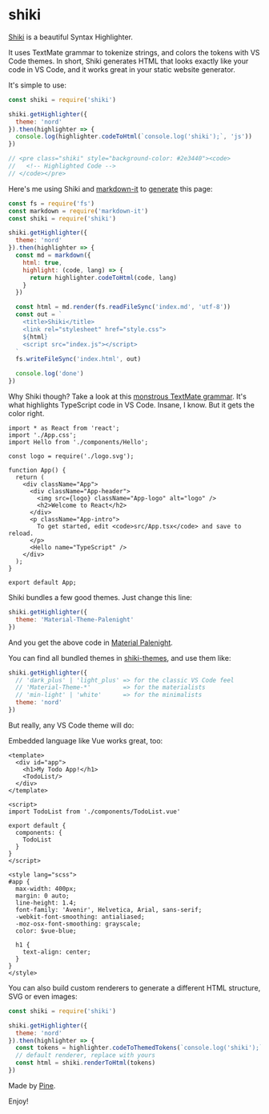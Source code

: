 # shiki

[Shiki](https://github.com/octref/shiki) is a beautiful Syntax Highlighter.

It uses TextMate grammar to tokenize strings, and colors the tokens with VS Code themes. In short, Shiki generates HTML that looks exactly like your code in VS Code, and it works great in your static website generator.

It's simple to use:

```js
const shiki = require('shiki')

shiki.getHighlighter({
  theme: 'nord'
}).then(highlighter => {
  console.log(highlighter.codeToHtml(`console.log('shiki');`, 'js'))
})

// <pre class="shiki" style="background-color: #2e3440"><code>
//   <!-- Highlighted Code -->
// </code></pre>
```

Here's me using Shiki and [markdown-it](https://github.com/markdown-it/markdown-it) to [generate](https://github.com/octref/shiki/blob/master/packages/site/gen-index.js) this page:

```js
const fs = require('fs')
const markdown = require('markdown-it')
const shiki = require('shiki')

shiki.getHighlighter({
  theme: 'nord'
}).then(highlighter => {
  const md = markdown({
    html: true,
    highlight: (code, lang) => {
      return highlighter.codeToHtml(code, lang)
    }
  })

  const html = md.render(fs.readFileSync('index.md', 'utf-8'))
  const out = `
    <title>Shiki</title>
    <link rel="stylesheet" href="style.css">
    ${html}
    <script src="index.js"></script>
  `
  fs.writeFileSync('index.html', out)

  console.log('done')
})
```

Why Shiki though? Take a look at this [monstrous TextMate grammar](https://github.com/Microsoft/TypeScript-TmLanguage/blob/master/TypeScriptReact.tmLanguage). It's what highlights TypeScript code in VS Code. Insane, I know. But it gets the color right.

```tsx
import * as React from 'react';
import './App.css';
import Hello from './components/Hello';

const logo = require('./logo.svg');

function App() {
  return (
    <div className="App">
      <div className="App-header">
        <img src={logo} className="App-logo" alt="logo" />
        <h2>Welcome to React</h2>
      </div>
      <p className="App-intro">
        To get started, edit <code>src/App.tsx</code> and save to reload.
      </p>
      <Hello name="TypeScript" />
    </div>
  );
}

export default App;
```

Shiki bundles a few good themes. Just change this line:

```js
shiki.getHighlighter({
  theme: 'Material-Theme-Palenight'
})
```

And you get the above code in [Material Palenight](https://github.com/equinusocio/vsc-material-theme). 

<div id="palenight"></div>

<!-- <div id="palenight"></div> -->

You can find all bundled themes in [shiki-themes](https://github.com/octref/shiki/tree/master/packages/themes), and use them like:

```js
shiki.getHighlighter({
  // 'dark_plus' | 'light_plus' => for the classic VS Code feel
  // 'Material-Theme-*'         => for the materialists
  // 'min-light' | 'white'      => for the minimalists
  theme: 'nord'
})
```

But really, any VS Code theme will do:

<div id="solarized"></div>

Embedded language like Vue works great, too:

```vue
<template>
  <div id="app">
    <h1>My Todo App!</h1>
    <TodoList/>
  </div>
</template>

<script>
import TodoList from './components/TodoList.vue'

export default {
  components: {
    TodoList
  }
}
</script>

<style lang="scss">
#app {
  max-width: 400px;
  margin: 0 auto;
  line-height: 1.4;
  font-family: 'Avenir', Helvetica, Arial, sans-serif;
  -webkit-font-smoothing: antialiased;
  -moz-osx-font-smoothing: grayscale;
  color: $vue-blue;

  h1 {
    text-align: center;
  }
}
</style>
```

You can also build custom renderers to generate a different HTML structure, SVG or even images:

```js
const shiki = require('shiki')

shiki.getHighlighter({
  theme: 'nord'
}).then(highlighter => {
  const tokens = highlighter.codeToThemedTokens(`console.log('shiki');`, 'js')
  // default renderer, replace with yours
  const html = shiki.renderToHtml(tokens) 
})
```

Made by [Pine](https://blog.matsu.io/about).

Enjoy!